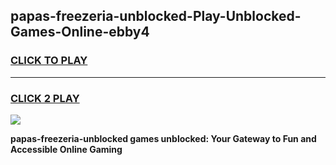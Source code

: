 
## papas-freezeria-unblocked-Play-Unblocked-Games-Online-ebby4
<h3>
<a href="https://premium76.site?title=papas-freezeria-unblocked&ref=25A">CLICK TO PLAY</a></h3>
<hr>

<h3>
<a href="https://premium76.site?title=papas-freezeria-unblocked&ref=25A">CLICK 2 PLAY</a>
  
</h3>

<a href="https://premium76.site?title=papas-freezeria-unblocked&ref=25A"><img src="https://clearcache.store/games.png"></a>


**papas-freezeria-unblocked games unblocked: Your Gateway to Fun and Accessible Online Gaming**
